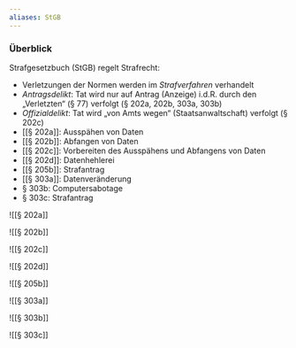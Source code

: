 ```yaml
---
aliases: StGB
---
```


### Überblick
Strafgesetzbuch (StGB) regelt Strafrecht:
-  Verletzungen der Normen werden im *Strafverfahren* verhandelt 
- *Antragsdelikt*: Tat wird nur auf Antrag (Anzeige) i.d.R. durch den „Verletzten“ (§ 77) verfolgt (§ 202a, 202b, 303a, 303b) 
- *Offizialdelikt*: Tat wird „von Amts wegen“ (Staatsanwaltschaft) verfolgt (§ 202c) 
- [[§ 202a]]: Ausspähen von Daten 
- [[§ 202b]]: Abfangen von Daten 
- [[§ 202c]]: Vorbereiten des Ausspähens und Abfangens von Daten
- [[§ 202d]]: Datenhehlerei 
- [[§ 205b]]: Strafantrag 
- [[§ 303a]]: Datenveränderung 
- § 303b: Computersabotage 
- § 303c: Strafantrag

![[§ 202a]]

![[§ 202b]]

![[§ 202c]]

![[§ 202d]]

![[§ 205b]]

![[§ 303a]]

![[§ 303b]]

![[§ 303c]]
